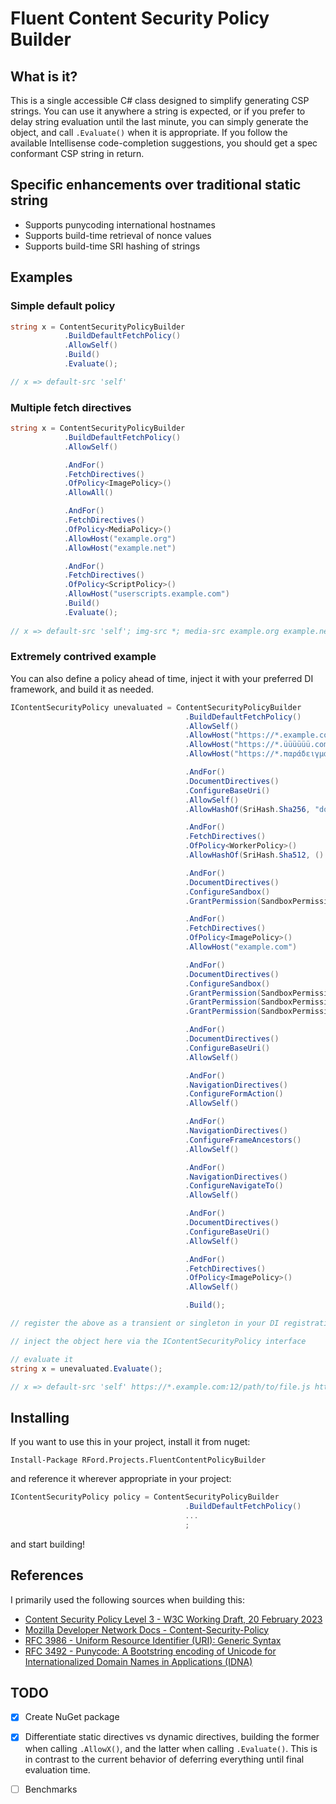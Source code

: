 ﻿# Fluent Content Security Policy Builder

## What is it?

This is a single accessible C# class designed to simplify generating CSP strings.  You can use it anywhere a string is expected, or if you prefer to delay string evaluation until the last minute, you can simply generate the object, and call `.Evaluate()` when it is appropriate.  If you follow the available Intellisense code-completion suggestions, you should get a spec conformant CSP string in return.

## Specific enhancements over traditional static string
* Supports punycoding international hostnames
* Supports build-time retrieval of nonce values
* Supports build-time SRI hashing of strings

## Examples

### Simple default policy

``` csharp
string x = ContentSecurityPolicyBuilder
            .BuildDefaultFetchPolicy()
            .AllowSelf()
            .Build()
            .Evaluate();

// x => default-src 'self'
```

### Multiple fetch directives 

``` csharp
string x = ContentSecurityPolicyBuilder
            .BuildDefaultFetchPolicy()
            .AllowSelf()

            .AndFor()
            .FetchDirectives()
            .OfPolicy<ImagePolicy>()
            .AllowAll()

            .AndFor()
            .FetchDirectives()
            .OfPolicy<MediaPolicy>()
            .AllowHost("example.org")
            .AllowHost("example.net")

            .AndFor()
            .FetchDirectives()
            .OfPolicy<ScriptPolicy>()
            .AllowHost("userscripts.example.com")
            .Build()
            .Evaluate();
            
// x => default-src 'self'; img-src *; media-src example.org example.net; script-src userscripts.example.com
```

### Extremely contrived example

You can also define a policy ahead of time, inject it with your preferred DI framework, and build it as needed.

``` csharp
IContentSecurityPolicy unevaluated = ContentSecurityPolicyBuilder
                                       .BuildDefaultFetchPolicy()
                                       .AllowSelf()
                                       .AllowHost("https://*.example.com:12/path/to/file.js")
                                       .AllowHost("https://*.üüüüüü.com.de:12/path/to/file.js")
                                       .AllowHost("https://*.παράδειγμα.δοκιμή:12/path/to/file.js")

                                       .AndFor()
                                       .DocumentDirectives()
                                       .ConfigureBaseUri()
                                       .AllowSelf()
                                       .AllowHashOf(SriHash.Sha256, "doSubmit()")

                                       .AndFor()
                                       .FetchDirectives()
                                       .OfPolicy<WorkerPolicy>()
                                       .AllowHashOf(SriHash.Sha512, () => "testValue")

                                       .AndFor()
                                       .DocumentDirectives()
                                       .ConfigureSandbox()
                                       .GrantPermission(SandboxPermissions.Downloads)

                                       .AndFor()
                                       .FetchDirectives()
                                       .OfPolicy<ImagePolicy>()
                                       .AllowHost("example.com")

                                       .AndFor()
                                       .DocumentDirectives()
                                       .ConfigureSandbox()
                                       .GrantPermission(SandboxPermissions.Downloads)
                                       .GrantPermission(SandboxPermissions.SameOrigin)
                                       .GrantPermission(SandboxPermissions.PointerLock)

                                       .AndFor()
                                       .DocumentDirectives()
                                       .ConfigureBaseUri()
                                       .AllowSelf()

                                       .AndFor()
                                       .NavigationDirectives()
                                       .ConfigureFormAction()
                                       .AllowSelf()

                                       .AndFor()
                                       .NavigationDirectives()
                                       .ConfigureFrameAncestors()
                                       .AllowSelf()

                                       .AndFor()
                                       .NavigationDirectives()
                                       .ConfigureNavigateTo()
                                       .AllowSelf()

                                       .AndFor()
                                       .DocumentDirectives()
                                       .ConfigureBaseUri()
                                       .AllowSelf()

                                       .AndFor()
                                       .FetchDirectives()
                                       .OfPolicy<ImagePolicy>()
                                       .AllowSelf()

                                       .Build();

// register the above as a transient or singleton in your DI registration

// inject the object here via the IContentSecurityPolicy interface

// evaluate it
string x = unevaluated.Evaluate();

// x => default-src 'self' https://*.example.com:12/path/to/file.js https://*.xn--tdaaaaaa.com.de:12/path/to/file.js https://*.xn--hxajbheg2az3al.xn--jxalpdlp:12/path/to/file.js; base-uri 'self' 'sha256-jzgBGA4UWFFmpOBq0JpdsySukE1FrEN5bUpoK8Z29fY='; worker-src 'sha512-UBNdmiHnX8D5kMYOEAyZEJnM437eWylYaei68WvLN00+bXos8Kq6vtDphFIYvD7THNBYAIKjICzOGIFpHgTtZQ=='; sandbox allow-downloads allow-same-origin allow-pointer-lock; img-src example.com 'self'; form-action 'self'; frame-ancestors 'self'; navigate-to 'self'
```

## Installing

If you want to use this in your project, install it from nuget:

`Install-Package RFord.Projects.FluentContentPolicyBuilder`

and reference it wherever appropriate in your project:

``` csharp
IContentSecurityPolicy policy = ContentSecurityPolicyBuilder
                                       .BuildDefaultFetchPolicy()
                                       ...
                                       ;
```

and start building!

## References

I primarily used the following sources when building this:

* [Content Security Policy Level 3 - W3C Working Draft, 20 February 2023](https://www.w3.org/TR/CSP3/)
* [Mozilla Developer Network Docs - Content-Security-Policy](https://developer.mozilla.org/en-US/docs/Web/HTTP/Headers/Content-Security-Policy)
* [RFC 3986 - Uniform Resource Identifier (URI): Generic Syntax](https://www.rfc-editor.org/rfc/rfc3986)
* [RFC 3492 - Punycode: A Bootstring encoding of Unicode for Internationalized Domain Names in Applications (IDNA)](https://www.rfc-editor.org/rfc/rfc3492)

## TODO

- [X] Create NuGet package

- [X] Differentiate static directives vs dynamic directives, building the former when calling `.AllowX()`, and the latter when calling `.Evaluate()`.  This is in contrast to the current behavior of deferring everything until final evaluation time.

- [ ] Benchmarks
